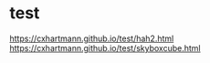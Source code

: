 test
====
https://cxhartmann.github.io/test/hah2.html
https://cxhartmann.github.io/test/skyboxcube.html
